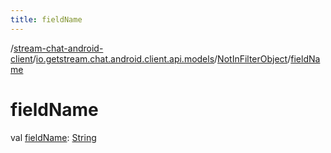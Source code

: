 ```yaml
---
title: fieldName
---
```

/[stream-chat-android-client](../../index.md)/[io.getstream.chat.android.client.api.models](../index.md)/[NotInFilterObject](index.md)/[fieldName](fieldName.md)  
  
  
  
# fieldName  
val [fieldName](fieldName.md): [String](https://kotlinlang.org/api/latest/jvm/stdlib/kotlin/-string/index.html)
